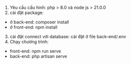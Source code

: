 1. Yêu cầu cấu hình: php > 8.0 và node js > 21.0.0
2. cài đặt package:
  - ở back-end: composer install
  - ở front-end: npm install
3. cài đặt connect với database: cài đặt ở file back-end/.env
4. Chạy chương trình:
  - front-end: npm run serve
  - back-end: php artisan serve
